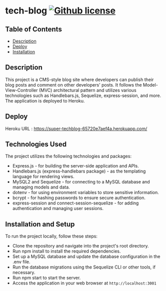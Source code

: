 # tech-blog   [![Github license](https://img.shields.io/badge/license-MIT-blue.svg)](https://opensource.org/licenses/MIT)
## Table of Contents
* [Description](#description)
* [Deploy](#deploy)
* [Installation](#installation)

## Description
This project is a CMS-style blog site where developers can publish their blog posts and comment on other developers' posts. It follows the Model-View-Controller (MVC) architectural pattern and utilizes various technologies such as Handlebars.js, Sequelize, express-session, and more. The application is deployed to Heroku.

## Deploy
Heroku URL : https://super-techblog-65720e7aef4a.herokuapp.com/ 

## Technologies Used
The project utilizes the following technologies and packages:

- Express.js - for building the server-side application and APIs.
- Handlebars.js (express-handlebars package) - as the templating language for rendering views.
- MySQL2 and Sequelize - for connecting to a MySQL database and managing models and data.
- dotenv - for using environment variables to store sensitive information.
- bcrypt - for hashing passwords to ensure secure authentication.
- express-session and connect-session-sequelize - for adding authentication and managing user sessions.

## Installation and Setup
To run the project locally, follow these steps:

- Clone the repository and navigate into the project's root directory.
- Run npm install to install the required dependencies.
- Set up a MySQL database and update the database configuration in the .env file.
- Run the database migrations using the Sequelize CLI or other tools, if necessary.
- Run npm start to start the server.
- Access the application in your web browser at `http://localhost:3001`
